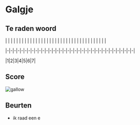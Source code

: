 # Galgje

## Te raden woord

| | | | | | | | | | | | | | | | | | | | | | | | | | | | | | | | | | | | |

|-|-|-|-|-|-|-|-|-|-|-|-|-|-|-|-|-|-|-|-|-|-|-|-|-|-|-|-|-|-|-|-|-|-|-|-|

|1|2|3|4|5|6|7|

## Score
![gallow](./images/1.png)

## Beurten
* ik raad een e

